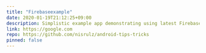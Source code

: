 ```yaml
---
title: "Firebaseexample"
date: 2020-01-19T21:12:25+09:00
description: Simplistic example app demonstrating using latest Firebase features...
link: https://google.com
repo: https://github.com/nisrulz/android-tips-tricks
pinned: false
---
```

